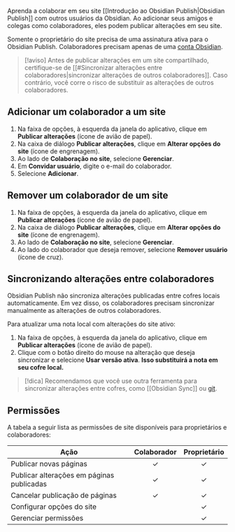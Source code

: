 Aprenda a colaborar em seu site [[Introdução ao Obsidian Publish|Obsidian Publish]] com outros usuários da Obsidian. Ao adicionar seus amigos e colegas como colaboradores, eles podem publicar alterações em seu site.

Somente o proprietário do site precisa de uma assinatura ativa para o Obsidian Publish. Colaboradores precisam apenas de uma [conta Obsidian](https://obsidian.md/account).

> [!aviso]
> Antes de publicar alterações em um site compartilhado, certifique-se de [[#Sincronizar alterações entre colaboradores|sincronizar alterações de outros colaboradores]]. Caso contrário, você corre o risco de substituir as alterações de outros colaboradores.

## Adicionar um colaborador a um site

1. Na faixa de opções, à esquerda da janela do aplicativo, clique em **Publicar alterações** (ícone de avião de papel).
2. Na caixa de diálogo **Publicar alterações**, clique em **Alterar opções do site** (ícone de engrenagem).
3. Ao lado de **Colaboração no site**, selecione **Gerenciar**.
4. Em **Convidar usuário**, digite o e-mail do colaborador.
5. Selecione **Adicionar**.

## Remover um colaborador de um site

1. Na faixa de opções, à esquerda da janela do aplicativo, clique em **Publicar alterações** (ícone de avião de papel).
2. Na caixa de diálogo **Publicar alterações**, clique em **Alterar opções do site** (ícone de engrenagem).
3. Ao lado de **Colaboração no site**, selecione **Gerenciar**.
4. Ao lado do colaborador que deseja remover, selecione **Remover usuário** (ícone de cruz).

## Sincronizando alterações entre colaboradores

Obsidian Publish não sincroniza alterações publicadas entre cofres locais automaticamente. Em vez disso, os colaboradores precisam sincronizar manualmente as alterações de outros colaboradores.

Para atualizar uma nota local com alterações do site ativo:

1. Na faixa de opções, à esquerda da janela do aplicativo, clique em **Publicar alterações** (ícone de avião de papel).
2. Clique com o botão direito do mouse na alteração que deseja sincronizar e selecione **Usar versão ativa**. **Isso substituirá a nota em seu cofre local.**

> [!dica]
> Recomendamos que você use outra ferramenta para sincronizar alterações entre cofres, como [[Obsidian Sync]] ou [git](https://git-scm.com/).

## Permissões

A tabela a seguir lista as permissões de site disponíveis para proprietários e colaboradores:

| Ação | Colaborador | Proprietário |
|-----------------------------------|:------------:|:-----:|
| Publicar novas páginas | ✓ | ✓ |
| Publicar alterações em páginas publicadas | ✓ | ✓ |
| Cancelar publicação de páginas | ✓ | ✓ |
| Configurar opções do site |  | ✓ |
| Gerenciar permissões | | ✓ |
